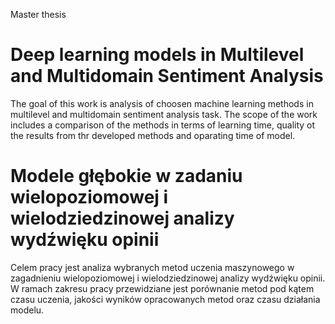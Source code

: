 Master thesis

# Deep learning models in Multilevel and Multidomain Sentiment Analysis
The goal  of this work is analysis of choosen machine learning methods in multilevel and multidomain sentiment analysis task. The scope of the work includes a comparison of the methods in terms of learning time, quality ot the results from thr developed methods and oparating time of model.


# Modele głębokie w zadaniu wielopoziomowej i wielodziedzinowej analizy wydźwięku opinii

Celem pracy jest analiza wybranych metod uczenia maszynowego w zagadnieniu wielopoziomowej i wielodziedzinowej analizy wydźwięku opinii. W ramach zakresu pracy przewidziane jest porównanie metod pod kątem czasu uczenia, jakości wyników opracowanych metod oraz czasu działania modelu.
